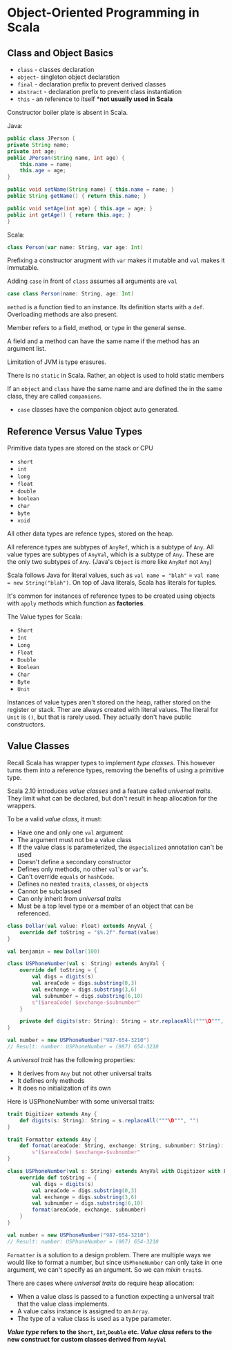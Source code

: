 # Object-Oriented Programming in Scala

## Class and Object Basics

* `class` - classes declaration
* `object`- singleton object declaration
* `final` - declaration prefix to prevent derived classes
* `abstract` - declaration prefix to prevent class instantiation
* `this` - an reference to itself ***not usually used in Scala**

Constructor boiler plate is absent in Scala.

Java:

```java
public class JPerson {
private String name;
private int age;
public JPerson(String name, int age) {
    this.name = name;
    this.age = age;
}

public void setName(String name) { this.name = name; }
public String getName() { return this.name; }

public void setAge(int age) { this.age = age; }
public int getAge() { return this.age; }
}
```

Scala:

```scala
class Person(var name: String, var age: Int)
```

Prefixing a constructor arugment with `var` makes it mutable and `val` makes it immutable.

Adding `case` in front of `class` assumes all arguments are `val`

```scala
case class Person(name: String, age: Int)
```

`method` is a function tied to an instance. Its definition starts with a `def`. Overloading methods are also present.

Member refers to a field, method, or type in the general sense.

A field and a method can have the same name if the method has an argument list.

Limitation of JVM is type erasures.

There is no `static` in Scala. Rather, an object is used to hold static members

If an `object` and `class` have the same name and are defined the in the same class, they are called `companions`.

* `case` classes have the companion object auto generated.

## Reference Versus Value Types

Primitive data types are stored on the stack or CPU

* `short`
* `int`
* `long`
* `float`
* `double`
* `boolean`
* `char`
* `byte`
* `void`

All other data types are refence types, stored on the heap.

All reference types are subtypes of `AnyRef`, which is a subtype of `Any`. All value types are subtypes of `AnyVal`, which is a subtype of `Any`. These are the only two subtypes of `Any`. (Java's `Object` is more like `AnyRef` not `Any`)

Scala follows Java for literal values, such as `val name = "blah"` = `val name = new String("blah")`. On top of Java literals, Scala has literals for tuples.

It's common for instances of reference types to be created using objects with `apply` methods which function as **factories**.

The Value types for Scala:

* `Short`
* `Int`
* `Long`
* `Float`
* `Double`
* `Boolean`
* `Char`
* `Byte`
* `Unit`

Instances of value types aren't stored on the heap, rather stored on the register or stack. Ther are always created with literal values. The literal for `Unit` is `()`, but that is rarely used. They actually don't have public constructors.

## Value Classes

Recall Scala has wrapper types to implement *type classes*. This however turns them into a reference types, removing the benefits of using a primitive type.

Scala 2.10 introduces *value classes* and a feature called *universal traits*. They limit what can be declared, but don't result in heap allocation for the wrappers.

To be a valid *value class*, it must:

* Have one and only one `val` argument
* The argument must not be a value class
* If the value class is parameterized, the `@specialized` annotation can't be used
* Doesn't define a secondary constructor
* Defines only methods, no other `val`'s or `var`'s.
* Can't override `equals` or `hashCode`.
* Defines no nested `trait`s, `class`es, or `object`s
* Cannot be subclassed
* Can only inherit from *universal traits*
* Must be a top level type or a member of an object that can be referenced.

```scala
class Dollar(val value: Float) extends AnyVal {
    override def toString = "$%.2f".format(value)
}

val benjamin = new Dollar(100)
```

```scala
class USPhoneNumber(val s: String) extends AnyVal {
    override def toString = {
        val digs = digits(s)
        val areaCode = digs.substring(0,3)
        val exchange = digs.substring(3,6)
        val subnumber = digs.substring(6,10)
        s"($areaCode) $exchange-$subnumber"
    }

    private def digits(str: String): String = str.replaceAll("""\D""", "")
}

val number = new USPhoneNumber("987-654-3210")
// Result: number: USPhoneNumber = (987) 654-3210
```

A *universal trait* has the following properties:

* It derives from `Any` but not other universal traits
* It defines only methods
* It does no initialization of its own

Here is USPhoneNumber with some universal traits:

```scala
trait Digitizer extends Any {
    def digits(s: String): String = s.replaceAll("""\D""", "")
}

trait Formatter extends Any {
    def format(areaCode: String, exchange: String, subnumber: String): String = 
        s"($areaCode) $exchange-$subnumber"
}

class USPhoneNumber(val s: String) extends AnyVal with Digitizer with Formatter {
    override def toString = {
        val digs = digits(s)
        val areaCode = digs.substring(0,3)
        val exchange = digs.substring(3,6)
        val subnumber = digs.substring(6,10)
        format(areaCode, exchange, subnumber)
    }
}

val number = new USPhoneNumber("987-654-3210")
// Result: number: USPhoneNumber = (987) 654-3210
```

`Formatter` is a solution to a design problem. There are multiple ways we would like to format a number, but since `USPhoneNumber` can only take in one argument, we can't specify as an argument. So we can *mixin* `trait`s.

There are cases where *universal traits* do require heap allocation:

* When a value class is passed to a function expecting a universal trait that the value class implements.
* A value calss instance is assigned to an `Array`.
* The type of a value class is used as a type parameter.

***Value type* refers to the `Short`, `Int`,`Double` etc. *Value class* refers to the new construct for custom classes derived from `AnyVal`**